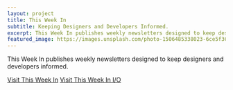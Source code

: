 ```yaml
---
layout: project
title: This Week In
subtitle: Keeping Designers and Developers Informed.
excerpt: This Week In publishes weekly newsletters designed to keep designers and developers informed.
featured_image: https://images.unsplash.com/photo-1506485338023-6ce5f36692df?ixid=MnwxMjA3fDB8MHxwaG90by1wYWdlfHx8fGVufDB8fHx8&ixlib=rb-1.2.1&auto=format&fit=crop&w=1950&q=80
---
```


This Week In publishes weekly newsletters designed to keep designers and developers informed.

<a href="https://www.thisweekin.xyz/" target="_blank" class="btn btn-success">Visit This Week In</a> <a href="https://www.thisweekin.io/" target="_blank" class="btn btn-success">Visit This Week In I/O</a>